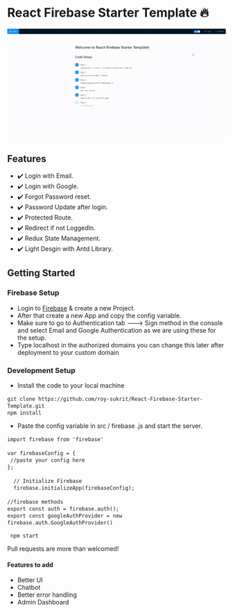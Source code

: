 # React Firebase Starter Template 🔥

![](react-firebase-demo.gif)


## Features
* ✔️ Login with Email.
* ✔️ Login with Google.
* ✔️ Forgot Password reset.
* ✔️ Password Update after login.
* ✔️ Protected Route.
* ✔️ Redirect if not LoggedIn.
* ✔️ Redux State Management.
* ✔️ Light Desgin with Antd Library.
 

## Getting Started

### Firebase Setup

* Login to <a href=https://firebase.google.com/>Firebase</a> & create a new Project.
* After that create a new App and copy the config variable.
* Make sure to go to Authentication tab ---> Sign method in the console and select Email and Google Authentication as we are using these for the setup.
* Type localhost in the authorized domains you can change this later after deployment to your custom domain


### Development Setup

* Install the code to your local machine
```
git clone https://github.com/roy-sukrit/React-Firebase-Starter-Template.git
npm install
```
* Paste the config variable in src / firebase .js and start the server.
```
import firebase from 'firebase'

var firebaseConfig = {
 //paste your config here
};

  // Initialize Firebase
  firebase.initializeApp(firebaseConfig);

//firebase methods  
export const auth = firebase.auth();
export const googleAuthProvider = new firebase.auth.GoogleAuthProvider()
```

```
 npm start 
```

Pull requests are more than welcomed!

#### Features to add

* Better UI
* Chatbot
* Better error handling
* Admin Dashboard
